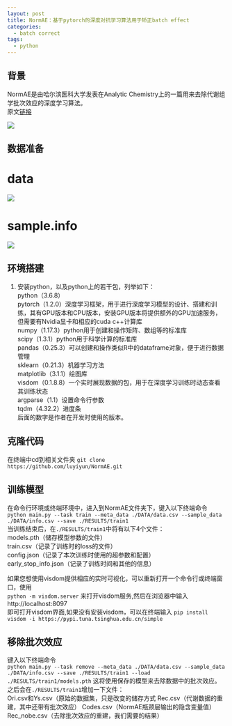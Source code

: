 ```yaml
---
layout: post
title: NormAE：基于pytorch的深度对抗学习算法用于矫正batch effect
categories:
  - batch correct
tags:
  - python
---
```


## 背景
NormAE是由哈尔滨医科大学发表在Analytic Chemistry上的一篇用来去除代谢组学批次效应的深度学习算法。  
原文[链接](https://pubs.acs.org/doi/full/10.1021/acs.analchem.9b05460)

![](https://pubs.acs.org/na101/home/literatum/publisher/achs/journals/content/ancham/2020/ancham.2020.92.issue-7/acs.analchem.9b05460/20200331/images/medium/ac9b05460_0004.gif)  

## 数据准备  

# data
![](https://pic2.zhimg.com/80/v2-e9d097d05a0968f50473f880e241aa15_1440w.jpg)  

# sample.info
![](https://pic4.zhimg.com/80/v2-885c879d1e9d8f9ad2e70b5b69e1a9b7_1440w.jpg)  


## 环境搭建
 1. 安装python，以及python上的若干包，列举如下：  
            python（3.6.8）  
            pytorch（1.2.0）深度学习框架，用于进行深度学习模型的设计、搭建和训练，其有GPU版本和CPU版本，安装GPU版本将提供额外的GPU加速服务，但需要有Nvidia显卡和相应的cuda c++计算库  
            numpy（1.17.3）python用于创建和操作矩阵、数组等的标准库  
            scipy（1.3.1）python用于科学计算的标准库  
            pandas（0.25.3）可以创建和操作类似R中的dataframe对象，便于进行数据管理  
            sklearn（0.21.3）机器学习方法  
            matplotlib（3.1.1）绘图库  
            visdom（0.1.8.8）一个实时展现数据的包，用于在深度学习训练时动态查看其训练状态  
            argparse（1.1）设置命令行参数  
            tqdm（4.32.2）进度条  
            后面的数字是作者在开发时使用的版本。

## 克隆代码
在终端中cd到相关文件夹
 ``` git clone  https://github.com/luyiyun/NormAE.git  ```
 
## 训练模型
 在命令行环境或终端环境中，进入到NormAE文件夹下，键入以下终端命令  
             ```
             python main.py --task train --meta_data ./DATA/data.csv --sample_data ./DATA/info.csv --save ./RESULTS/train1
             ```   
 当训练结束后，在`./RESULTS/train1`中将有以下4个文件：  
             models.pth（储存模型参数的文件）   
             train.csv（记录了训练时的loss的文件）  
             config.json（记录了本次训练时使用的超参数和配置）  
             early_stop_info.json（记录了训练时间和其他的信息）  
             
  如果您想使用visdom提供相应的实时可视化，可以重新打开一个命令行或终端窗口，使用  
  ` python -m visdom.server `  来打开visdom服务,然后在浏览器中输入http://localhost:8097  
  即可打开visdom界面,如果没有安装visdom，可以在终端输入
  `pip install visdom -i https://pypi.tuna.tsinghua.edu.cn/simple`

## 移除批次效应
键入以下终端命令  
             ```
             python main.py --task remove --meta_data ./DATA/data.csv --sample_data ./DATA/info.csv --save ./RESULTS/train1
          --load ./RESULTS/train1/models.pth
             ```
  这将使用保存的模型来去除数据中的批次效应。  之后会在`./RESULTS/train1`增加一下文件：  
             Ori.csv和Ys.csv（原始的数据集，只是改变的储存方式    Rec.csv（代谢数据的重建，其中还带有批次效应）    Codes.csv（NormAE瓶颈层输出的隐含变量值）  
Rec_nobe.csv（去除批次效应的重建，我们需要的结果）



